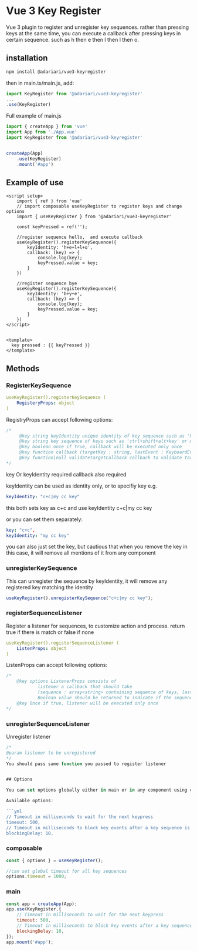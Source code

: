 # Vue 3 Key Register

Vue 3 plugin to register and unregister key sequences. rather than pressing keys at the same time, you can execute a callback after pressing keys in certain sequence.  such as h then e then l then l then o.

## installation

```bash
npm install @adariari/vue3-keyregister
```

then in main.ts/main.js, add:

```javascript
import KeyRegister from '@adariari/vue3-keyregister'
...
.use(KeyRegister)

```

Full example of main.js

```javascript
import { createApp } from 'vue'
import App from './App.vue'
import KeyRegister from '@adariari/vue3-keyregister'


createApp(App)
    .use(KeyRegister)
    .mount('#app')

```

## Example of use

```vue
<script setup>
    import { ref } from 'vue'
    // import composable useKeyRegister to register keys and change options
    import { useKeyRegister } from '@adariari/vue3-keyregister'

    const keyPressed = ref('');

    //register sequence hello,  and execute callback
    useKeyRegister().registerKeySequence({
        keyIdentity: 'h+e+l+l+o',
        callback: (key) => {
            console.log(key);
            keyPressed.value = key;
        }
    })

    //register sequence bye
    useKeyRegister().registerKeySequence({
        keyIdentity: 'b+y+e',
        callback: (key) => {
            console.log(key);
            keyPressed.value = key;
        }
    })
</script>


<template>
  key pressed : {{ keyPressed }}
</template>

```

## Methods

### RegisterKeySequence

```yml
useKeyRegister().registerKeySequence (
    RegisteryProps: object
)
```

RegistryProps can accept following options:

```javascript
/*
     @key string keyIdentity unique identity of key sequence such as 'hello' or 'bye', maybe used as key|identity
     @key string key sequence of keys such as 'ctrl+shift+alt+key' or m+m or c+a
     @key boolean once if true, callback will be executed only once
     @key function callback (targetKey : string, lastEvent : KeyboardEvent) => void
     @key function|null validateTargetCallback callback to validate target
*/
```

key Or keyIdentity required
callback also required

keyIdentity can be used as identity only, or to specifiy key e.g.

```yml
keyIdentity: "c+c|my cc key"
```

this both sets key as c+c and use keyIdentity c+c|my cc key

or you can set them separately:

```yml
key: "c+c",
keyIdentity: "my cc key"
```

you can also just set the key, but cautious that when you remove the key in this case, it will remove all mentions of it from any component

### unregisterKeySequence

This can unregister the sequence by keyIdentity, it will remove any registered key matching the identity

```javascript
useKeyRegister().unregisterKeySequence("c+c|my cc key");
```

### registerSequenceListener

Register a listener for sequences, to customize action and process. return true if there is match or false if none

```yml
useKeyRegister().registerSequenceListener (
    ListenProps: object
)
```

ListenProps can accept following options:

```javascript
/*
    @key options ListenerProps consists of 
            listener a callback that should take 
            (sequence : array<string> containing sequence of keys, lastEvent : KeyboardEvent) => boolean
            Boolean value should be returned to indicate if the sequence is matched
    @key Once if true, listener will be executed only once
*/
```

### unregisterSequenceListener

Unregister listener

```javascript
/*
@param listener to be unregistered
*/
You should pass same function you passed to register listener


## Options

You can set options globally either in main or in any component using composable

Available options:

```yml
// Timeout in milliseconds to wait for the next keypress
timeout: 500,
// Timeout in milliseconds to block key events after a key sequence is matched
blockingDelay: 10,
```

### composable

```javascript
const { options } = useKeyRegister();

//can set global timeout for all key sequences
options.timeout = 1000;
```

### main

```javascript
const app = createApp(App);
app.use(KeyRegister,{
    // Timeout in milliseconds to wait for the next keypress
    timeout: 500,
    // Timeout in milliseconds to block key events after a key sequence is matched
    blockingDelay: 10,
});
app.mount('#app');
```

